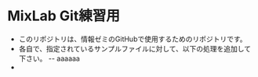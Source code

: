# MixLab Git練習用
- このリポジトリは、情報ゼミのGitHubで使用するためのリポジトリです。
- 各自で、指定されているサンプルファイルに対して、以下の処理を追加して下さい。
-- aaaaaa
- 
